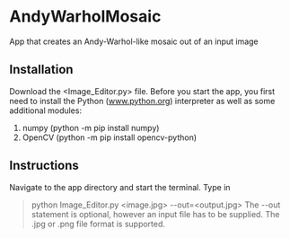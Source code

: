 # AndyWarholMosaic
App that creates an Andy-Warhol-like mosaic out of an input image

## Installation
Download the <Image_Editor.py> file. Before you start the app, you first need to install the Python (www.python.org) interpreter as well as some additional modules:
1. numpy (python -m pip install numpy)
2. OpenCV (python -m pip install opencv-python)

## Instructions
Navigate to the app directory and start the terminal. Type in 
> python Image_Editor.py <image.jpg> --out=<output.jpg>
The --out statement is optional, however an input file has to be supplied. The .jpg or .png file format is supported.

